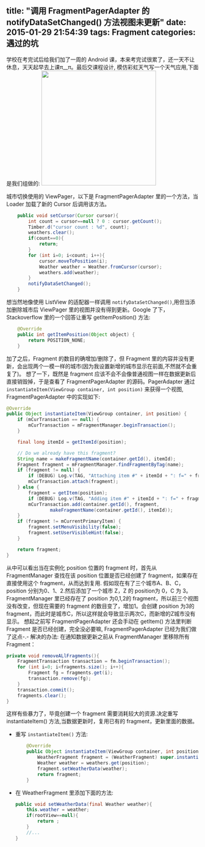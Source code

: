 title: "调用 FragmentPagerAdapter 的 notifyDataSetChanged() 方法视图未更新"
date: 2015-01-29 21:54:39
tags: Fragment
categories: 遇过的坑
---

学校在考完试后给我们加了一周的 Android 课，本来考完试很累了，还一天不让休息，天天起早去上课π__π。最后交课程设计, 模仿彩虹天气写一个天气应用,下面是我们组做的:
<img  src="https://cdn.linroid.com/media/view-not-updated-after-call-FragmentPagerAdapter-notifyDataSetChanged/device-2015-01-26-105356.png" width="300px" />
<!--more-->
城市切换使用的 ViewPager，以下是 FragmentPagerAdapter 里的一个方法，当 Loader 加载了新的 Cursor 后调用该方法。
```java
    public void setCursor(Cursor cursor){
        int count = cursor==null ? 0 : cursor.getCount();
        Timber.d("cursor count : %d", count);
        weathers.clear();
        if(count==0){
            return;
        }
        for (int i=0; i<count; i++){
            cursor.moveToPosition(i);
            Weather weather = Weather.fromCursor(cursor);
            weathers.add(weather);
        }
        notifyDataSetChanged();
    }
```

想当然地像使用 ListView 的适配器一样调用 `notifyDataSetChanged()`,用但当添加删除城市后 ViewPager 里的视图并没有得到更新。Google 了下，Stackoverflow 里的一个回答让重写 getItemPosition() 方法:

```java
    @Override
    public int getItemPosition(Object object) {
        return POSITION_NONE;
    }
   ```
   
加了之后，Fragment 的数目的确增加/删除了，但 Fragment 里的内容并没有更新，会出现两个一模一样的城市(因为我设置新增的城市显示在前面,不然就不会重复了)。
想了一下，既然是 fragment 应该不会不会像普通视图一样在数据更新后直接销毁掉，于是查看了 FragmentPagerAdapter 的源码。PagerAdapter 通过 `instantiateItem(ViewGroup container, int position)` 来获得一个视图, FragmentPagerAdapter 中的实现如下:
   
```java
@Override
public Object instantiateItem(ViewGroup container, int position) {
    if (mCurTransaction == null) {
        mCurTransaction = mFragmentManager.beginTransaction();
    }

    final long itemId = getItemId(position);

    // Do we already have this fragment?
    String name = makeFragmentName(container.getId(), itemId);
    Fragment fragment = mFragmentManager.findFragmentByTag(name);
    if (fragment != null) {
        if (DEBUG) Log.v(TAG, "Attaching item #" + itemId + ": f=" + fragment);
        mCurTransaction.attach(fragment);
    } else {
        fragment = getItem(position);
        if (DEBUG) Log.v(TAG, "Adding item #" + itemId + ": f=" + fragment);
        mCurTransaction.add(container.getId(), fragment,
                makeFragmentName(container.getId(), itemId));
    }
    if (fragment != mCurrentPrimaryItem) {
        fragment.setMenuVisibility(false);
        fragment.setUserVisibleHint(false);
    }

    return fragment;
}
```

从中可以看出当在实例化 position 位置的 fragment 时，首先从 FragmentManager 查找在该 position 位置是否已经创建了 fragment，如果存在直接使用这个 fragment，从而达到复用.
假如现在有了三个城市A、B、C，position 分别为0、1、2.然后添加了一个城市 Z，Z 的 position为 0，C 为 3。FragmentManager 里已经存在了 position 为0,1,2的 fragment，所以前三个视图没有改变，但现在需要的 fragment 的数目变了，增加1。会创建 position 为3的 fragment，而此时是城市C，所以这样就会导致显示两次C，而新增的Z城市没有显示。
想起之前写 FragmentPagerAdapter 还会手动在 getItem() 方法里判断 Fragment 是否已经创建，完全没必要嘛, FragmentPagerAdapter 已经为我们做了这点-.-
解决的办法:
在通知数据更新之前从 FragmentManager 里移除所有 Fragment：

```java
private void removeALlFragments(){
    FragmentTransaction transaction = fm.beginTransaction();
    for (int i=0; i<fragments.size(); i++){
        Fragment fg = fragments.get(i);
        transaction.remove(fg);
    }
    transaction.commit();
    fragments.clear();
}
```
这样有些暴力了，毕竟创建一个 fragment 需要消耗较大的资源.决定重写 instantiateItem() 方法,当数据更新时，复用已有的 fragment，更新里面的数据。

  - 重写 `instantiateItem()` 方法:
	```java
	    @Override
	    public Object instantiateItem(ViewGroup container, int position) {
	        WeatherFragment fragment = (WeatherFragment) super.instantiateItem(container, position);
	        Weather weather = weathers.get(position);
	        fragment.setWeatherData(weather);
	        return fragment;
	    }
	```
  - 在 WeatherFragment 里添加下面的方法:
	```java
	public void setWeatherData(final Weather weather){
	    this.weather = weather;
	    if(rootView==null){
	        return ;
	    }
	    //...
	}
	```